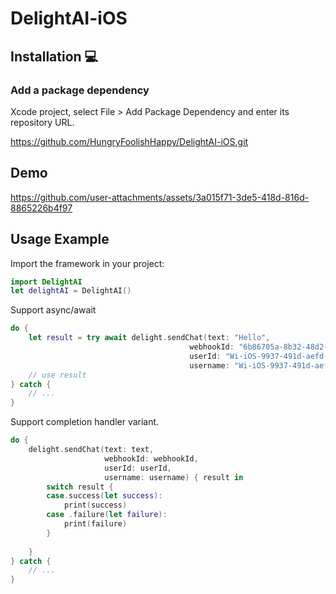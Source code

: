 # DelightAI-iOS

## Installation 💻

### Add a package dependency

Xcode project, select File > Add Package Dependency and enter its repository URL.

https://github.com/HungryFoolishHappy/DelightAI-iOS.git

## Demo

https://github.com/user-attachments/assets/3a015f71-3de5-418d-816d-8865226b4f97


## Usage Example

Import the framework in your project:

```swift
import DelightAI
let delightAI = DelightAI()
```

Support async/await

```swift
do {
    let result = try await delight.sendChat(text: "Hello", 
                                        webhookId: "6b86705a-8b32-48d2-b176-ba518bb3d1e0", // a demo webhook Id, you can use it for testing
                                        userId: "Wi-iOS-9937-491d-aefd-xxxxx",
                                        username: "Wi-iOS-9937-491d-aefd-xxxxx")
    // use result
} catch {
    // ...
}
```

Support completion handler variant.

```swift
do {
    delight.sendChat(text: text, 
                     webhookId: webhookId,
                     userId: userId,
                     username: username) { result in
        switch result {
        case.success(let success):
            print(success)
        case .failure(let failure):
            print(failure)
        }
        
    }
} catch {
    // ...
}
```
